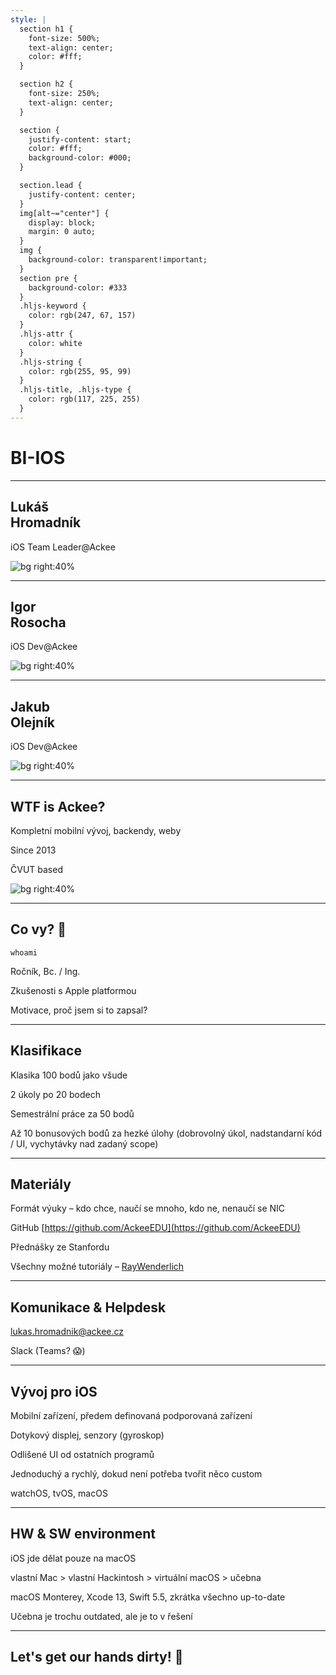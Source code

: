 ```yaml
---
style: |
  section h1 {
    font-size: 500%;
    text-align: center;
    color: #fff;
  }

  section h2 {
    font-size: 250%;
    text-align: center;
  }

  section {
    justify-content: start;
    color: #fff;
    background-color: #000;
  }

  section.lead {
    justify-content: center;
  }
  img[alt~="center"] {
    display: block;
    margin: 0 auto;
  }
  img {
    background-color: transparent!important;
  }
  section pre {
    background-color: #333
  }
  .hljs-keyword {
    color: rgb(247, 67, 157)
  }
  .hljs-attr {
    color: white
  }
  .hljs-string {
    color: rgb(255, 95, 99)
  }
  .hljs-title, .hljs-type {
    color: rgb(117, 225, 255)
  }
---
```


<!-- _class: lead -->

# BI-IOS

---

## Lukáš<br>Hromadník

iOS Team Leader@Ackee

![bg right:40%](lukas.jpg)

---

## Igor<br>Rosocha

iOS Dev@Ackee

![bg right:40%](igor.jpg)

---

## Jakub<br>Olejník

iOS Dev@Ackee

![bg right:40%](kuba.jpg)

---

## WTF is Ackee?

Kompletní mobilní vývoj, backendy, weby

Since 2013

ČVUT based

![bg right:40%](ackee.jpg)

---

## Co vy? 🤗

`whoami`

Ročník, Bc. / Ing.

Zkušenosti s Apple platformou

Motivace, proč jsem si to zapsal?

---

## Klasifikace

Klasika 100 bodů jako všude

2 úkoly po 20 bodech

Semestrální práce za 50 bodů

Až 10 bonusových bodů za hezké úlohy (dobrovolný úkol, nadstandarní kód / UI, vychytávky nad zadaný scope)

---

## Materiály

Formát výuky – kdo chce, naučí se mnoho, kdo ne, nenaučí se NIC

GitHub [https://github.com/AckeeEDU](https://github.com/AckeeEDU)

Přednášky ze Stanfordu

Všechny možné tutoriály – [RayWenderlich](https://raywenderlich.com)

---

## Komunikace & Helpdesk

lukas.hromadnik@ackee.cz

Slack (Teams? 😱)

---

## Vývoj pro iOS

Mobilní zařízení, předem definovaná podporovaná zařízení

Dotykový displej, senzory (gyroskop)

Odlišené UI od ostatních programů

Jednoduchý a rychlý, dokud není potřeba tvořit něco custom

watchOS, tvOS, macOS

---

## HW & SW environment

iOS jde dělat pouze na macOS

vlastní Mac > vlastní Hackintosh > virtuální macOS > učebna

macOS Monterey, Xcode 13, Swift 5.5, zkrátka všechno up-to-date

Učebna je trochu outdated, ale je to v řešení

---

<!-- _class: lead -->

## Let's get our hands dirty! :muscle:
